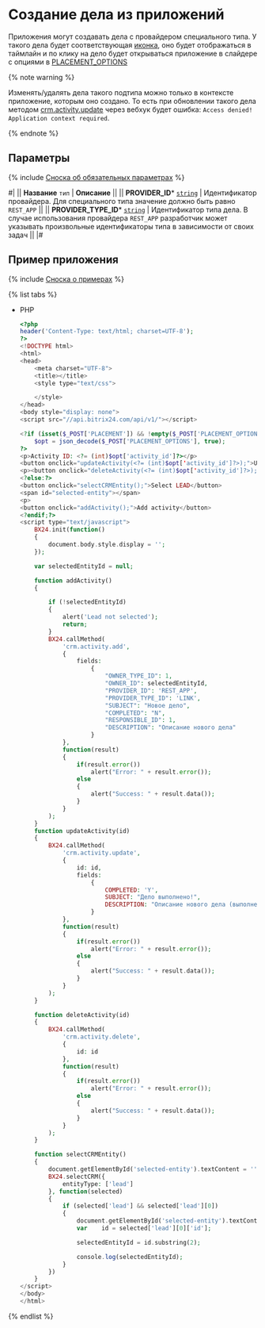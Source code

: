 # Создание дела из приложений 

Приложения могут создавать дела с провайдером специального типа. У такого дела будет соответствующая [иконка](*icon), оно будет отображаться в таймлайн и по клику на дело будет открываться приложение в слайдере с опциями в [PLACEMENT_OPTIONS](../../../../widgets/crm/detail-activity.md#placement_options)

{% note warning %}

Изменять/удалять дела такого подтипа можно только в контексте приложение, которым оно создано. То есть при обновлении такого дела методом [crm.activity.update](../activity-base/crm-activity-update.md) через вебхук будет ошибка: `Access denied! Application context required`.

{% endnote %}

## Параметры

{% include [Сноска об обязательных параметрах](../../../../../_includes/required.md) %}

#|
|| **Название**
`тип` | **Описание** ||
|| **PROVIDER_ID***
[`string`](../../../../data-types.md) | Идентификатор провайдера. Для специального типа значение должно быть равно `REST_APP` ||
|| **PROVIDER_TYPE_ID***
[`string`](../../../../data-types.md) | Идентификатор типа дела. В случае использования провайдера `REST_APP` разработчик может указывать произвольные идентификаторы типа в зависимости от своих задач ||
|#

## Пример приложения

{% include [Сноска о примерах](../../../../../_includes/examples.md) %}

{% list tabs %}

- PHP

    ```php
    <?php
    header('Content-Type: text/html; charset=UTF-8');
    ?>
    <!DOCTYPE html>
    <html>
    <head>
        <meta charset="UTF-8">
        <title></title>
        <style type="text/css">

        </style>
    </head>
    <body style="display: none">
    <script src="//api.bitrix24.com/api/v1/"></script>

    <?if (isset($_POST['PLACEMENT']) && !empty($_POST['PLACEMENT_OPTIONS'])):
        $opt = json_decode($_POST['PLACEMENT_OPTIONS'], true);
    ?>
    <p>Activity ID: <?= (int)$opt['activity_id']?></p>
    <button onclick="updateActivity(<?= (int)$opt['activity_id']?>);">Update activity (set new description + completed)</button>
    <p><button onclick="deleteActivity(<?= (int)$opt['activity_id']?>);">Delete activity</button>
    <?else:?>
    <button onclick="selectCRMEntity();">Select LEAD</button>
    <span id="selected-entity"></span>
    <p>
    <button onclick="addActivity();">Add activity</button>
    <?endif;?>
    <script type="text/javascript">
        BX24.init(function()
        {
            document.body.style.display = '';
        });

        var selectedEntityId = null;

        function addActivity()
        {

            if (!selectedEntityId)
            {
                alert('Lead not selected');
                return;
            }
            BX24.callMethod(
                'crm.activity.add',
                {
                    fields:
                        {
                            "OWNER_TYPE_ID": 1,
                            "OWNER_ID": selectedEntityId,
                            "PROVIDER_ID": 'REST_APP',
                            "PROVIDER_TYPE_ID": 'LINK',
                            "SUBJECT": "Новое дело",
                            "COMPLETED": "N",
                            "RESPONSIBLE_ID": 1,
                            "DESCRIPTION": "Описание нового дела"
                        }
                },
                function(result)
                {
                    if(result.error())
                        alert("Error: " + result.error());
                    else
                    {
                        alert("Success: " + result.data());
                    }
                }
            );
        }
        function updateActivity(id)
        {
            BX24.callMethod(
                'crm.activity.update',
                {
                    id: id,
                    fields:
                        {
                            COMPLETED: 'Y',
                            SUBJECT: "Дело выполнено!",
                            DESCRIPTION: "Описание нового дела (выполнено)"
                        }
                },
                function(result)
                {
                    if(result.error())
                        alert("Error: " + result.error());
                    else
                    {
                        alert("Success: " + result.data());
                    }
                }
            );
        }

        function deleteActivity(id)
        {
            BX24.callMethod(
                'crm.activity.delete',
                {
                    id: id
                },
                function(result)
                {
                    if(result.error())
                        alert("Error: " + result.error());
                    else
                    {
                        alert("Success: " + result.data());
                    }
                }
            );
        }

        function selectCRMEntity()
        {
            document.getElementById('selected-entity').textContent = '';
            BX24.selectCRM({
                entityType: ['lead']
            }, function(selected)
            {
                if (selected['lead'] && selected['lead'][0])
                {
                    document.getElementById('selected-entity').textContent = selected['lead'][0]['title'];
                    var    id = selected['lead'][0]['id'];

                    selectedEntityId = id.substring(2);

                    console.log(selectedEntityId);
                }
            })
        }
    </script>
    </body>
    </html>
    ```

{% endlist %}

[*icon]: ![иконка](./_images/activity_application.png)

